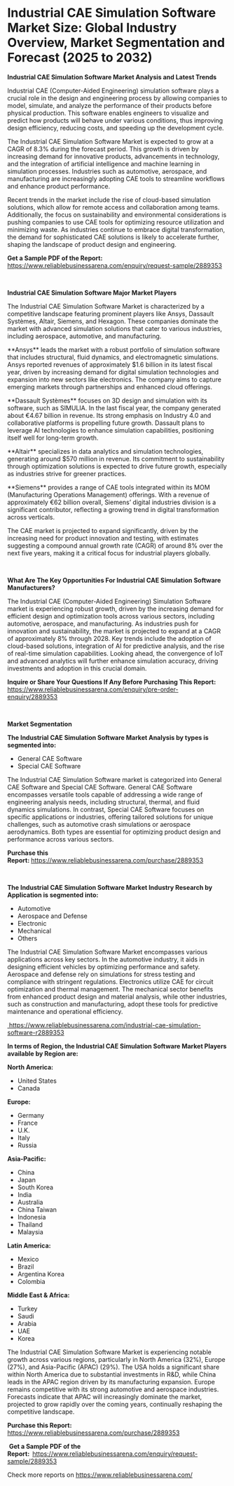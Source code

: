 <p><h1>Industrial CAE Simulation Software Market Size: Global Industry Overview, Market Segmentation and Forecast (2025 to 2032)</h1></p><p><strong>Industrial CAE Simulation Software Market Analysis and Latest Trends</strong></p>
<p><p>Industrial CAE (Computer-Aided Engineering) simulation software plays a crucial role in the design and engineering process by allowing companies to model, simulate, and analyze the performance of their products before physical production. This software enables engineers to visualize and predict how products will behave under various conditions, thus improving design efficiency, reducing costs, and speeding up the development cycle.</p><p>The Industrial CAE Simulation Software Market is expected to grow at a CAGR of 8.3% during the forecast period. This growth is driven by increasing demand for innovative products, advancements in technology, and the integration of artificial intelligence and machine learning in simulation processes. Industries such as automotive, aerospace, and manufacturing are increasingly adopting CAE tools to streamline workflows and enhance product performance.</p><p>Recent trends in the market include the rise of cloud-based simulation solutions, which allow for remote access and collaboration among teams. Additionally, the focus on sustainability and environmental considerations is pushing companies to use CAE tools for optimizing resource utilization and minimizing waste. As industries continue to embrace digital transformation, the demand for sophisticated CAE solutions is likely to accelerate further, shaping the landscape of product design and engineering.</p></p>
<p><strong>Get a Sample PDF of the Report:&nbsp;</strong> <a href="https://www.reliablebusinessarena.com/enquiry/request-sample/2889353?utm_campaign=3118&utm_medium=2&utm_source=Github&utm_content=ia&utm_term=14032025&utm_id=industrial-cae-simulation-software">https://www.reliablebusinessarena.com/enquiry/request-sample/2889353</a></p>
<p>&nbsp;</p>
<p><strong>Industrial CAE Simulation Software Major Market Players</strong></p>
<p><p>The Industrial CAE Simulation Software Market is characterized by a competitive landscape featuring prominent players like Ansys, Dassault Systèmes, Altair, Siemens, and Hexagon. These companies dominate the market with advanced simulation solutions that cater to various industries, including aerospace, automotive, and manufacturing.</p><p>**Ansys** leads the market with a robust portfolio of simulation software that includes structural, fluid dynamics, and electromagnetic simulations. Ansys reported revenues of approximately $1.6 billion in its latest fiscal year, driven by increasing demand for digital simulation technologies and expansion into new sectors like electronics. The company aims to capture emerging markets through partnerships and enhanced cloud offerings.</p><p>**Dassault Systèmes** focuses on 3D design and simulation with its software, such as SIMULIA. In the last fiscal year, the company generated about €4.67 billion in revenue. Its strong emphasis on Industry 4.0 and collaborative platforms is propelling future growth. Dassault plans to leverage AI technologies to enhance simulation capabilities, positioning itself well for long-term growth.</p><p>**Altair** specializes in data analytics and simulation technologies, generating around $570 million in revenue. Its commitment to sustainability through optimization solutions is expected to drive future growth, especially as industries strive for greener practices.</p><p>**Siemens** provides a range of CAE tools integrated within its MOM (Manufacturing Operations Management) offerings. With a revenue of approximately €62 billion overall, Siemens’ digital industries division is a significant contributor, reflecting a growing trend in digital transformation across verticals.</p><p>The CAE market is projected to expand significantly, driven by the increasing need for product innovation and testing, with estimates suggesting a compound annual growth rate (CAGR) of around 8% over the next five years, making it a critical focus for industrial players globally.</p></p>
<p>&nbsp;</p>
<p><strong>What Are The Key Opportunities For Industrial CAE Simulation Software Manufacturers?</strong></p>
<p><p>The Industrial CAE (Computer-Aided Engineering) Simulation Software market is experiencing robust growth, driven by the increasing demand for efficient design and optimization tools across various sectors, including automotive, aerospace, and manufacturing. As industries push for innovation and sustainability, the market is projected to expand at a CAGR of approximately 8% through 2028. Key trends include the adoption of cloud-based solutions, integration of AI for predictive analysis, and the rise of real-time simulation capabilities. Looking ahead, the convergence of IoT and advanced analytics will further enhance simulation accuracy, driving investments and adoption in this crucial domain.</p></p>
<p><strong>Inquire or Share Your Questions If Any Before Purchasing This Report:</strong> <a href="https://www.reliablebusinessarena.com/enquiry/pre-order-enquiry/2889353?utm_campaign=3118&utm_medium=2&utm_source=Github&utm_content=ia&utm_term=14032025&utm_id=industrial-cae-simulation-software">https://www.reliablebusinessarena.com/enquiry/pre-order-enquiry/2889353</a></p>
<p>&nbsp;</p>
<p><strong>Market Segmentation</strong></p>
<p><strong>The Industrial CAE Simulation Software Market Analysis by types is segmented into:</strong></p>
<p><ul><li>General CAE Software</li><li>Special CAE Software</li></ul></p>
<p><p>The Industrial CAE Simulation Software market is categorized into General CAE Software and Special CAE Software. General CAE Software encompasses versatile tools capable of addressing a wide range of engineering analysis needs, including structural, thermal, and fluid dynamics simulations. In contrast, Special CAE Software focuses on specific applications or industries, offering tailored solutions for unique challenges, such as automotive crash simulations or aerospace aerodynamics. Both types are essential for optimizing product design and performance across various sectors.</p></p>
<p><strong>Purchase this Report:&nbsp;</strong><a href="https://www.reliablebusinessarena.com/purchase/2889353?utm_campaign=3118&utm_medium=2&utm_source=Github&utm_content=ia&utm_term=14032025&utm_id=industrial-cae-simulation-software">https://www.reliablebusinessarena.com/purchase/2889353</a></p>
<p>&nbsp;</p>
<p><strong>The Industrial CAE Simulation Software Market Industry Research by Application is segmented into:</strong></p>
<p><ul><li>Automotive</li><li>Aerospace and Defense</li><li>Electronic</li><li>Mechanical</li><li>Others</li></ul></p>
<p><p>The Industrial CAE Simulation Software Market encompasses various applications across key sectors. In the automotive industry, it aids in designing efficient vehicles by optimizing performance and safety. Aerospace and defense rely on simulations for stress testing and compliance with stringent regulations. Electronics utilize CAE for circuit optimization and thermal management. The mechanical sector benefits from enhanced product design and material analysis, while other industries, such as construction and manufacturing, adopt these tools for predictive maintenance and operational efficiency.</p></p>
<p><a href="https://www.reliablebusinessarena.com/industrial-cae-simulation-software-r2889353?utm_campaign=3118&utm_medium=2&utm_source=Github&utm_content=ia&utm_term=14032025&utm_id=industrial-cae-simulation-software">&nbsp;https://www.reliablebusinessarena.com/industrial-cae-simulation-software-r2889353</a></p>
<p><strong>In terms of Region, the Industrial CAE Simulation Software Market Players available by Region are:</strong></p>
<p>
    <p> <strong> North America: </strong>
        <ul>
            <li>United States</li>
            <li>Canada</li>
        </ul>
        </p> 
    <p> <strong> Europe: </strong>
        <ul>
            <li>Germany</li>
            <li>France</li>
            <li>U.K.</li>
            <li>Italy</li>
            <li>Russia</li>
        </ul>
        </p> 
    <p> <strong> Asia-Pacific: </strong>
        <ul>
            <li>China</li>
            <li>Japan</li>
            <li>South Korea</li>
            <li>India</li>
            <li>Australia</li>
            <li>China Taiwan</li>
            <li>Indonesia</li>
            <li>Thailand</li>
            <li>Malaysia</li>
        </ul>
        </p> 
    <p> <strong> Latin America: </strong>
        <ul>
            <li>Mexico</li>
            <li>Brazil</li>
            <li>Argentina Korea</li>
            <li>Colombia</li>
        </ul>
        </p> 
    <p> <strong> Middle East & Africa: </strong>
        <ul>
            <li>Turkey</li>
            <li>Saudi</li>
            <li>Arabia</li>
            <li>UAE</li>
            <li>Korea</li>
        </ul>
    </p>
    </p>
<p><p>The Industrial CAE Simulation Software Market is experiencing notable growth across various regions, particularly in North America (32%), Europe (27%), and Asia-Pacific (APAC) (29%). The USA holds a significant share within North America due to substantial investments in R&D, while China leads in the APAC region driven by its manufacturing expansion. Europe remains competitive with its strong automotive and aerospace industries. Forecasts indicate that APAC will increasingly dominate the market, projected to grow rapidly over the coming years, continually reshaping the competitive landscape.</p></p>
<p><strong>Purchase this Report: </strong><a href="https://www.reliablebusinessarena.com/purchase/2889353?utm_campaign=3118&utm_medium=2&utm_source=Github&utm_content=ia&utm_term=14032025&utm_id=industrial-cae-simulation-software">https://www.reliablebusinessarena.com/purchase/2889353</a></p>
<p>&nbsp;<strong>Get a Sample PDF of the Report:&nbsp;&nbsp;</strong><a href="https://www.reliablebusinessarena.com/enquiry/request-sample/2889353?utm_campaign=3118&utm_medium=2&utm_source=Github&utm_content=ia&utm_term=14032025&utm_id=industrial-cae-simulation-software">https://www.reliablebusinessarena.com/enquiry/request-sample/2889353</a></p>
<p><strong></strong></p>
<p>Check more reports on <a href="https://www.reliablebusinessarena.com/?utm_campaign=3118&utm_medium=2&utm_source=Github&utm_content=ia&utm_term=14032025&utm_id=industrial-cae-simulation-software">https://www.reliablebusinessarena.com/</a></p>